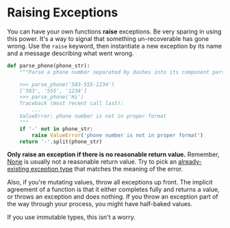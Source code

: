 # Raising Exceptions

You can have your own functions **raise** exceptions.
Be very sparing in using this power.
It's a way to signal that something un-recoverable has gone wrong.
Use the `raise` keyword, then instantiate a new exception by its name and a message describing what went wrong.

```py
def parse_phone(phone_str):
    """Parse a phone number separated by dashes into its component parts.

    >>> parse_phone('503-555-1234')
    ['503', '555', '1234']
    >>> parse_phone('Hi')
    Traceback (most recent call last):
        ...
    ValueError: phone number is not in proper format
    """
    if '-' not in phone_str:
        raise ValueError('phone number is not in proper format')
    return '-'.split(phone_str)
```

**Only raise an exception if there is no reasonable return value.**
Remember, [None](/notes/py-none.md) is usually not a reasonable return value.
Try to pick an [already-existing exception type](https://docs.python.org/3/library/exceptions.html#concrete-exceptions) that matches the meaning of the error.

Also, if you're mutating values, throw all exceptions up front.
The implicit agreement of a function is that it either completes fully and returns a value, or throws an exception and does nothing.
If you throw an exception part of the way through your process, you might have half-baked values.

If you use immutable types, this isn't a worry.

